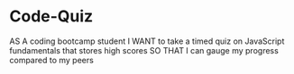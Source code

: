 # Code-Quiz
AS A coding bootcamp student I WANT to take a timed quiz on JavaScript fundamentals that stores high scores SO THAT I can gauge my progress compared to my peers
